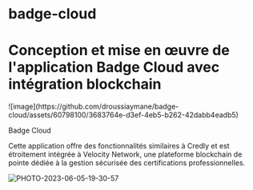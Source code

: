 # badge-cloud
<h1>Conception et mise en œuvre de l'application Badge Cloud avec intégration blockchain</h1>
![image](https://github.com/droussiaymane/badge-cloud/assets/60798100/3683764e-d3ef-4eb5-b262-42dabb4eadb5)


Badge Cloud

Cette application offre des fonctionnalités similaires à Credly et est étroitement intégrée à Velocity Network, une plateforme blockchain de pointe dédiée à la gestion sécurisée des certifications professionnelles.

![PHOTO-2023-06-05-19-30-57](https://github.com/droussiaymane/badge-cloud/assets/60798100/5e393995-5ed8-4120-ba03-9109a98765d7)


